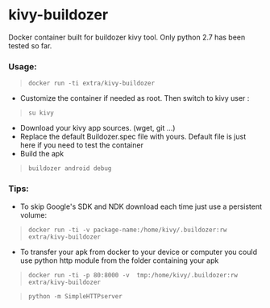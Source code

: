 # kivy-buildozer

Docker container built for buildozer kivy tool.
Only python 2.7 has been tested so far. 

### Usage:

> `docker run -ti extra/kivy-buildozer`

- Customize the container if needed as root. Then switch to kivy user :

> `su kivy`

- Download your kivy app sources. (wget, git ...)
- Replace the default Buildozer.spec file with yours. Default file is just here if you need to test the container
- Build the apk

> `buildozer android debug`

### Tips:
- To skip Google's SDK and NDK download each time just use a persistent volume:

> `docker run -ti -v package-name:/home/kivy/.buildozer:rw extra/kivy-buildozer`

- To transfer your apk from docker to your device or computer you could use python http module from the folder containing your apk

> `docker run -ti -p 80:8000 -v  tmp:/home/kivy/.buildozer:rw extra/kivy-buildozer`

> `python -m SimpleHTTPserver`
